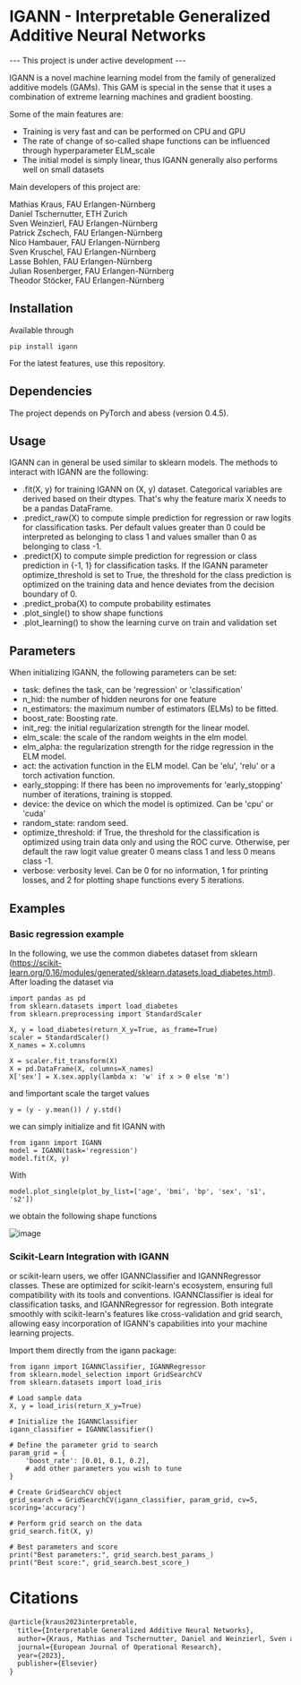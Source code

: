 # IGANN - Interpretable Generalized Additive Neural Networks

--- This project is under active development ---

IGANN is a novel machine learning model from the family of generalized additive models (GAMs). This GAM is special in the sense that it uses a combination of extreme learning machines and gradient boosting.

Some of the main features are:
- Training is very fast and can be performed on CPU and GPU  
- The rate of change of so-called shape functions can be influenced through hyperparameter ELM_scale  
- The initial model is simply linear, thus IGANN generally also performs well on small datasets  

Main developers of this project are:

Mathias Kraus, FAU Erlangen-Nürnberg  
Daniel Tschernutter, ETH Zurich  
Sven Weinzierl, FAU Erlangen-Nürnberg  
Patrick Zschech, FAU Erlangen-Nürnberg  
Nico Hambauer, FAU Erlangen-Nürnberg  
Sven Kruschel, FAU Erlangen-Nürnberg  
Lasse Bohlen, FAU Erlangen-Nürnberg  
Julian Rosenberger, FAU Erlangen-Nürnberg  
Theodor Stöcker, FAU Erlangen-Nürnberg

## Installation

Available through 
```
pip install igann
```
For the latest features, use this repository.

## Dependencies

The project depends on PyTorch and abess (version 0.4.5).

## Usage

IGANN can in general be used similar to sklearn models. The methods to interact with IGANN are the following:
- .fit(X, y) for training IGANN on (X, y) dataset. Categorical variables are derived based on their dtypes. That's why the feature marix X needs to be a pandas DataFrame.
- .predict_raw(X) to compute simple prediction for regression or raw logits for classification tasks. Per default values greater than 0 could be interpreted as belonging to class 1 and values smaller than 0 as belonging to class -1. 
- .predict(X) to compute simple prediction for regression or class prediction in {-1, 1} for classification tasks. If the IGANN parameter optimize_threshold is set to True, the threshold for the class prediction is optimized on the training data and hence deviates from the decision boundary of 0.
- .predict_proba(X) to compute probability estimates
- .plot_single() to show shape functions
- .plot_learning() to show the learning curve on train and validation set


## Parameters

When initializing IGANN, the following parameters can be set:
- task: defines the task, can be 'regression' or 'classification'
- n_hid: the number of hidden neurons for one feature
- n_estimators: the maximum number of estimators (ELMs) to be fitted.
- boost_rate: Boosting rate.
- init_reg: the initial regularization strength for the linear model.
- elm_scale: the scale of the random weights in the elm model.
- elm_alpha: the regularization strength for the ridge regression in the ELM model.
- act: the activation function in the ELM model. Can be 'elu', 'relu' or a torch activation function.
- early_stopping: If there has been no improvements for 'early_stopping' number of iterations, training is stopped.
- device: the device on which the model is optimized. Can be 'cpu' or 'cuda'
- random_state: random seed.
- optimize_threshold: if True, the threshold for the classification is optimized using train data only and using the ROC curve. Otherwise, per default the raw logit value greater 0 means class 1 and less 0 means class -1.
- verbose: verbosity level. Can be 0 for no information, 1 for printing losses, and 2 for plotting shape functions every 5 iterations.

## Examples
### Basic regression example

In the following, we use the common diabetes dataset from sklearn (https://scikit-learn.org/0.16/modules/generated/sklearn.datasets.load_diabetes.html). After loading the dataset via


```
import pandas as pd
from sklearn.datasets import load_diabetes
from sklearn.preprocessing import StandardScaler

X, y = load_diabetes(return_X_y=True, as_frame=True)
scaler = StandardScaler()
X_names = X.columns

X = scaler.fit_transform(X)
X = pd.DataFrame(X, columns=X_names)
X['sex'] = X.sex.apply(lambda x: 'w' if x > 0 else 'm')
```
and !important scale the target values

```
y = (y - y.mean()) / y.std()
```

we can simply initialize and fit IGANN with
```
from igann import IGANN
model = IGANN(task='regression')
model.fit(X, y)
```

With 
```
model.plot_single(plot_by_list=['age', 'bmi', 'bp', 'sex', 's1', 's2'])
```
we obtain the following shape functions

![image](https://github.com/MathiasKraus/igann/assets/15181429/9c0607a9-f4ac-4515-b098-22500aef147b)

### Scikit-Learn Integration with IGANN

or scikit-learn users, we offer IGANNClassifier and IGANNRegressor classes. These are optimized for scikit-learn's ecosystem, ensuring full compatibility with its tools and conventions. IGANNClassifier is ideal for classification tasks, and IGANNRegressor for regression. Both integrate smoothly with scikit-learn's features like cross-validation and grid search, allowing easy incorporation of IGANN's capabilities into your machine learning projects.

Import them directly from the igann package:
```
from igann import IGANNClassifier, IGANNRegressor
from sklearn.model_selection import GridSearchCV
from sklearn.datasets import load_iris

# Load sample data
X, y = load_iris(return_X_y=True)

# Initialize the IGANNClassifier
igann_classifier = IGANNClassifier()

# Define the parameter grid to search
param_grid = {
    'boost_rate': [0.01, 0.1, 0.2],
    # add other parameters you wish to tune
}

# Create GridSearchCV object
grid_search = GridSearchCV(igann_classifier, param_grid, cv=5, scoring='accuracy')

# Perform grid search on the data
grid_search.fit(X, y)

# Best parameters and score
print("Best parameters:", grid_search.best_params_)
print("Best score:", grid_search.best_score_)
```

# Citations
```latex
@article{kraus2023interpretable,
  title={Interpretable Generalized Additive Neural Networks},
  author={Kraus, Mathias and Tschernutter, Daniel and Weinzierl, Sven and Zschech, Patrick},
  journal={European Journal of Operational Research},
  year={2023},
  publisher={Elsevier}
}
```




